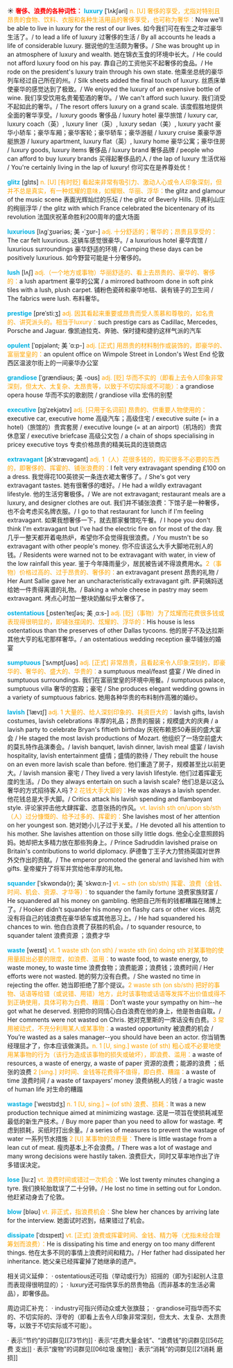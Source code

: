 ☀ <font color="red">**奢侈、浪费的各种词性：**</font>
<font color="sky blue">**luxury**</font> [ˈlʌkʃəri]
<font color="orange">n. [U] 奢侈的享受，尤指对特别且昂贵的食物、饮料、衣服和各种生活用品的奢侈享受，也可称为奢华：</font>Now we'll be able to live in luxury for the rest of our lives. 如今我们可在有生之年过豪华生活了。/ to lead a life of luxury 过奢侈的生活 / By all accounts he leads a life of considerable luxury. 据说他的生活颇为奢侈。/ She was brought up in an atmosphere of luxury and wealth. 她在锦衣玉食的环境中长大。/ He could not afford luxury food on his pay. 靠自己的工资他买不起奢侈的食品。/ He rode on the president's luxury train through his own state. 他乘坐总统的豪华列车经过自己所在的州。/ Silk sheets added the final touch of luxury. 丝质床单使豪华的感觉达到了极致。/ We enjoyed the luxury of an expensive bottle of wine. 我们享受饮用名贵葡萄酒的奢华。/ We can't afford such luxury. 我们消受不起如此的奢华。/ The resort offers luxury on a grand scale. 该度假胜地提供全面的奢华享受。/ luxury goods 奢侈品 / luxury hotel 豪华旅馆 / luxury car, luxury coach（英）, luxury liner（英）, luxury sedan（美）, luxury yacht 豪华小轿车；豪华车厢；豪华客轮；豪华轿车；豪华游艇 / luxury cruise 乘豪华游艇旅游 / luxury apartment, luxury flat（英）, luxury home 豪华公寓；豪华住房 / luxury goods, luxury items 奢侈品 / luxury brand 奢侈品牌 / people who can afford to buy luxury brands 买得起奢侈品的人 / the lap of luxury 生活优裕 / You're certainly living in the lap of luxury! 你可实在是养尊处优！
           
<font color="sky blue">**glitz**</font> [glɪts]
<font color="orange">n. [U] [有时贬] 看起来非常有吸引力、激动人心或令人印象深刻，但并不总是真实，有一种炫耀的意味，如耀眼、华丽、浮华：</font>the glitz and glamour of the music scene 表面光辉灿烂的乐坛 / the glitz of Beverly Hills. 贝弗利山庄的绚丽浮华 / the glitz with which France celebrated the bicentenary of its revolution 法国庆祝革命胜利200周年的盛大场面

<font color="sky blue">**luxurious**</font> [lʌgˈʒʊəriəs; 美 -ˈʒʊr-]
<font color="orange">adj. 十分舒适的；奢华的；昂贵且享受的：</font>The car felt luxurious. 这辆车感觉很豪华。/ a luxurious hotel 豪华宾馆 / luxurious surroundings 豪华舒适的环境 / Camping these days can be positively luxurious. 如今野营可能是十分奢侈的。
           
<font color="sky blue">**lush**</font> [lʌʃ]
<font color="orange">adj.（一个地方或事物）华丽舒适的、看上去昂贵的、豪华的、奢侈的：</font>a lush apartment 豪华的公寓 / a mirrored bathroom done in soft pink tiles with a lush, plush carpet. 铺粉色瓷砖和豪华地毯、装有镜子的卫生间 / The fabrics were lush. 布料奢华。             

<font color="sky blue">**prestige**</font> [preˈsti:ʒ]
<font color="orange">adj. 因其看起来重要或昂贵而受人羡慕和尊敬的，如名贵的、讲究派头的。相当于luxury：</font>such prestige cars as Cadillac, Mercedes, Porsche and Jaguar. 像凯迪拉克、奔驰、保时捷和捷豹这样气派的汽车          

<font color="sky blue">**opulent**</font> [ˈɒpjələnt; 美 ˈɑ:p-]
<font color="orange">adj. [正式] 用昂贵的材料制作或装饰的，即豪华的、富丽堂皇的：</font>an opulent office on Wimpole Street in London's West End 伦敦西区温波尔街上的一间豪华办公室
             
<font color="sky blue">**grandiose**</font> [ˈgrændiəʊs; 美 -oʊs]
<font color="orange">adj. [贬] 华而不实的（即看上去令人印象非常深刻，但太大、太复杂、太昂贵等，以致于不切实际或不可能）：</font>a grandiose opera house 华而不实的歌剧院 / grandiose villa 宏伟的别墅

<font color="sky blue">**executive**</font> [ɪgˈzekjətɪv]
<font color="orange">adj. [只用于名词前] 昂贵的、供重要人物使用的：</font>executive car, executive home 高级汽车；高级住宅 / executive suite (= in a hotel)（旅馆的）贵宾套房 / executive lounge (= at an airport)（机场的）贵宾休息室 / executive briefcase 高级公文包 / a chain of shops specialising in pricey executive toys 专卖价格昂贵的精美玩具的连锁商店

<font color="sky blue">**extravagant**</font> [ɪkˈstrævəgənt]
<font color="orange">adj. 1（人）花很多钱的，购买很多不必要的东西的，即奢侈的、挥霍的、铺张浪费的：</font>I felt very extravagant spending £100 on a dress. 我觉得花100英镑买一条连衣裙太奢侈了。/ She's got very extravagant tastes. 她有很奢侈的嗜好。/ He had a wildly extravagant lifestyle. 他的生活穷奢极侈。/ We are not extravagant; restaurant meals are a luxury, and designer clothes are out. 我们并不铺张浪费：下馆子是一种奢侈，也不会考虑买名牌衣服。/ I go to that restaurant for lunch if I'm feeling extravagant. 如果我想奢侈一下，就去那家餐馆吃午餐。/ I hope you don't think I'm extravagant but I've had the electric fire on for most of the day. 我几乎一整天都开着电热炉，希望你不会觉得我很浪费。/ You mustn't be so extravagant with other people's money. 你不应该这么大手大脚地花别人的钱。/ Residents were warned not to be extravagant with water, in view of the low rainfall this year. 鉴于今年降雨量少，居民被告诫不得浪费用水。<font color="orange">2（事物）价格过高的、过于昂贵的、奢侈的：</font>an extravagant present 昂贵的礼物 / Her Aunt Sallie gave her an uncharacteristically extravagant gift. 萨莉姨妈送给她一件贵得离谱的礼物。/ Baking a whole cheese in pastry may seem extravagant. 烤点心时加一整块奶酪似乎太奢侈了。
           
<font color="sky blue">**ostentatious**</font> [ˌɒstenˈteɪʃəs; 美 ˌɑ:s-]
<font color="orange">adj. [贬]（事物）为了炫耀而花费很多钱或表现得很明显的，即铺张摆阔的、炫耀的、浮华的：</font>His house is less ostentatious than the preserves of other Dallas tycoons. 他的房子不及达拉斯其他大亨的私宅那样奢华。/ an ostentatious wedding reception 豪华铺张的婚宴 
           
<font color="sky blue">**sumptuous**</font> [ˈsʌmptʃuəs]
<font color="orange">adj. [正式] 非常昂贵，且看起来令人印象深刻的，即豪华的、奢华的、盛大的、华贵的：</font>a sumptuous meal/feast 盛宴 / We dined in sumptuous surroundings. 我们在富丽堂皇的环境中用餐。/ sumptuous palace, sumptuous villa 奢华的宫殿；豪宅 / She produces elegant wedding gowns in a variety of sumptuous fabrics. 她用各种华贵的布料制作高雅的婚纱。
   
<font color="sky blue">**lavish**</font> [ˈlævɪʃ]
<font color="orange">adj. 1 大量的、给人深刻印象的、耗资巨大的：</font>lavish gifts, lavish costumes, lavish celebrations 丰厚的礼品；昂贵的服装；规模盛大的庆典 / a lavish party to celebrate Bryan's fiftieth birthday 庆祝布赖恩50寿辰的盛大宴会 / He staged the most lavish productions of Mozart. 他组织了一场空前盛大的莫扎特作品演奏会。/ lavish banquet, lavish dinner, lavish meal 盛宴 / lavish hospitality, lavish entertainment 盛情；盛情的款待 / They rebuilt the house on an even more lavish scale than before. 他们重造了房子，规模甚至比以前更大。/ lavish mansion 豪宅 / They lived a very lavish lifestyle. 他们过着挥霍无度的生活。/ Do they always entertain on such a lavish scale? 他们总是以这么奢华的方式招待客人吗？<font color="orange">2 花钱大手大脚的：</font>He was always a lavish spender. 他花钱总是大手大脚。/ Critics attack his lavish spending and flamboyant style. 评论家抨击他大肆挥霍、恣意张扬的作风。<font color="orange">vt. lavish sth on/upon sb/sth（人）过分慷慨的、给予过多的、挥霍的：</font>She lavishes most of her attention on her youngest son. 她对她小儿子过于关爱。/ He devoted all his attention to his mother. She lavishes attention on those silly little dogs. 他全心全意照顾妈妈。她却把太多精力放在那些狗身上。/ Prince Sadruddin lavished praise on Britain's contributions to world diplomacy. 萨德鲁丁王子大力赞扬英国对世界外交作出的贡献。/ The emperor promoted the general and lavished him with gifts. 皇帝擢升了将军并赏给他丰厚的礼物。
           
<font color="sky blue">**squander**</font> [ˈskwɒndə(r); 美 ˈskwɑ:n-]
<font color="orange">vt. ~ sth (on sb/sth) 挥霍、浪费（金钱、时间、机会、资源、才华等）：</font>to squander the family fortune 浪费家族财富 / He squandered all his money on gambling. 他把自己所有的钱都糟蹋在赌博上了。/ Hooker didn't squander his money on flashy cars or other vices. 胡克没有将自己的钱浪费在豪华轿车或其他恶习上。/ He had squandered his chances to win. 他白白浪费了获胜的机会。/ to squander resource, to squander talent 浪费资源 ；浪费才华

<font color="sky blue">**waste**</font> [weɪst] 
<font color="orange">vt. 1 waste sth (on sth) / waste sth (in) doing sth 对某事物的使用量超出必要的限度，如浪费、滥用：</font>to waste food, to waste energy, to waste money, to waste time 浪费食物；浪费能源；浪费钱；浪费时间 / Her efforts were not wasted. 她的努力没有白费。/ She wasted no time in rejecting the offer. 她当即拒绝了那个提议。<font color="orange">2 waste sth (on sb/sth) 把好的事物、话语等给错（或说错、用错）地方，此时该事物或话语等发挥不出价值或得不到正确使用，具体可称为白费、糟蹋：</font>Don’t waste your sympathy on him--he got what he deserved. 别把你的同情心白白浪费在他的身上，他是咎由自取。/ Her comments were not wasted on Chris. 她对克里斯的一席话没有白费。<font color="orange">3 常用被动式，不充分利用某人或某事物：</font>a wasted opportunity 被浪费的机会 / You’re wasted as a sales manager--you should have been an actor. 你当销售经理屈才了，你本应该做演员。<font color="orange">n. 1 [U, sing.] waste (of sth) 粗心或不必要地使用某事物的行为（该行为造成该事物的损失或破坏），即浪费、滥用：</font>a waste of resources, a waste of energy, a waste of paper 资源的浪费；能源的浪费 ；纸张的浪费 <font color="orange">2 [sing.] 对时间、金钱等花费得不值得，即白费、糟蹋：</font>a waste of time 浪费时间 / a waste of taxpayers’ money 浪费纳税人的钱 / a tragic waste of human life 对生命的糟蹋
           
<font color="sky blue">**wastage**</font> [ˈweɪstɪdʒ]
<font color="orange">n. 1 [U, sing.] ~ (of sth) 浪费、损耗：</font>It was a new production technique aimed at minimizing wastage. 这是一项旨在使损耗减至最低的新生产技术。/ Buy more paper than you need to allow for wastage. 考虑到损耗，买纸时打出余量。/ a series of measures to prevent the wastage of water 一系列节水措施 <font color="orange">2 [U] 某事物的浪费量：</font>There is little wastage from a lean cut of meat. 瘦肉基本上不会浪费。/ There was a lot of wastage and many wrong decisions were hastily taken. 浪费巨大，同时又草率地作出了许多错误决定。

<font color="sky blue">**lose**</font> [lu:z] 
<font color="orange">vt. 浪费时间或错过一次机会：</font>We lost twenty minutes changing a tyre. 我们换轮胎耽误了二十分钟。/ He lost no time in setting out for London. 他赶紧动身去了伦敦。

<font color="sky blue">**blow**</font> [bləʊ] 
<font color="orange">vt. 非正式，指浪费机会：</font>She blew her chances by arriving late for the interview. 她面试时迟到，结果错过了机会。
           
<font color="sky blue">**dissipate**</font> [ˈdɪsɪpeɪt]
<font color="orange">vt. [正式] 浪费或挥霍时间、金钱、精力等（尤指未经合理筹划而浪费）：</font>He is dissipating his time and energy on too many different things. 他在太多不同的事情上浪费时间和精力。/ Her father had dissipated her inheritance. 她父亲已经挥霍掉了她继承的遗产。

相关词义延伸：
· ostentatious还可指（举动或行为）招摇的（即为引起别人注意而表现得很明显的）；
· luxury还可指供享乐的昂贵物品（而非基本的生活必需品），即奢侈品。

周边词汇补充：
· industry可指兴师动众或大张旗鼓；
· grandiose可指华而不实的、不切实际的、浮夸的（即看上去令人印象非常深刻，但太大、太复杂、太昂贵等，以致于不切实际或不可能）。

· 表示“节约”的词群见[[73节约]]
· 表示“花费大量金钱”、“浪费钱”的词群见[[56花费 支出]]
· 表示“废物”的词群见[[06垃圾 废物]]
· 表示“消耗”的词群见[[21消耗 磨损]]
